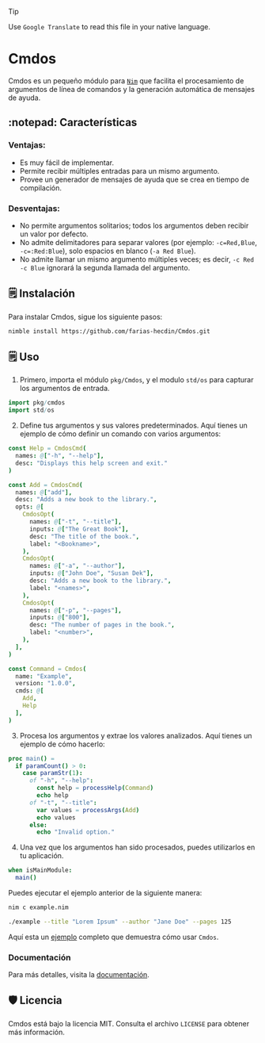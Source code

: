 > [!TIP]
> Use `Google Translate` to read this file in your native language.

# Cmdos

Cmdos es un pequeño módulo para [`Nim`](https://nim-lang.org/) que facilita el procesamiento de argumentos de línea de comandos y la generación automática de mensajes de ayuda.

## :notepad: Características

### Ventajas:

* Es muy fácil de implementar.
* Permite recibir múltiples entradas para un mismo argumento.
* Provee un generador de mensajes de ayuda que se crea en tiempo de compilación.

### Desventajas:

* No permite argumentos solitarios; todos los argumentos deben recibir un valor por defecto.
* No admite delimitadores para separar valores (por ejemplo: `-c=Red,Blue`, `-c=:Red:Blue`), solo espacios en blanco (`-a Red Blue`).
* No admite llamar un mismo argumento múltiples veces; es decir, `-c Red -c Blue` ignorará la segunda llamada del argumento.

## 🗒️ Instalación

Para instalar Cmdos, sigue los siguiente pasos:

```sh
nimble install https://github.com/farias-hecdin/Cmdos.git
```

## 🗒️ Uso

1. Primero, importa el módulo `pkg/Cmdos`, y el modulo `std/os` para capturar los argumentos de entrada.

```nim
import pkg/cmdos
import std/os
```

2. Define tus argumentos y sus valores predeterminados. Aquí tienes un ejemplo de cómo definir un comando con varios argumentos:

```nim
const Help = CmdosCmd(
  names: @["-h", "--help"],
  desc: "Displays this help screen and exit."
)

const Add = CmdosCmd(
  names: @["add"],
  desc: "Adds a new book to the library.",
  opts: @[
    CmdosOpt(
      names: @["-t", "--title"],
      inputs: @["The Great Book"],
      desc: "The title of the book.",
      label: "<Bookname>",
    ),
    CmdosOpt(
      names: @["-a", "--author"],
      inputs: @["John Doe", "Susan Dek"],
      desc: "Adds a new book to the library.",
      label: "<names>",
    ),
    CmdosOpt(
      names: @["-p", "--pages"],
      inputs: @["800"],
      desc: "The number of pages in the book.",
      label: "<number>",
    ),
  ],
)
```

```nim
const Command = Cmdos(
  name: "Example",
  version: "1.0.0",
  cmds: @[
    Add,
    Help
  ],
)
```

3. Procesa los argumentos y extrae los valores analizados. Aquí tienes un ejemplo de cómo hacerlo:

```nim
proc main() =
  if paramCount() > 0:
    case paramStr(1):
      of "-h", "--help":
        const help = processHelp(Command)
        echo help
      of "-t", "--title":
        var values = processArgs(Add)
        echo values
      else:
        echo "Invalid option."
```

4. Una vez que los argumentos han sido procesados, puedes utilizarlos en tu aplicación.

```nim
when isMainModule:
  main()
```

Puedes ejecutar el ejemplo anterior de la siguiente manera:

```sh
nim c example.nim
```

```sh
./example --title "Lorem Ipsum" --author "Jane Doe" --pages 125
```

Aquí esta un [ejemplo](./test/example.nim) completo que demuestra cómo usar `Cmdos`.

### Documentación

Para más detalles, visita la [documentación](doc/doc.md).

## 🛡️ Licencia

Cmdos está bajo la licencia MIT. Consulta el archivo `LICENSE` para obtener más información.
